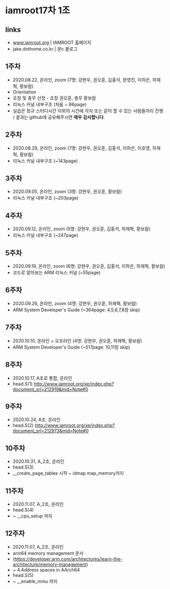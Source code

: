 # iamroot17차 1조

## links
- www.iamroot.org | IAMROOT 홈페이지
- jake.dothome.co.kr | 문c 블로그

## 1주차
- 2020.08.22, 온라인, zoom (7명: 강현우, 권오훈, 김홍석, 문영진, 이하은, 하재혁, 황보람)
- Orientation
- 조장 및 총무 선정 - 조장 권오훈, 총무 황보람
- 리눅스 커널 내부구조 (처음 ~ 86page)
- 실습은 정규 스터디시간 이외의 시간에 각자 또는 같이 할 수 있는 사람들끼리 진행 / 결과는 github에 공유해주시면 **매우 감사합니다**.

## 2주차
- 2020.08.29, 온라인, zoom (7명: 강현우, 권오훈, 김홍석, 이하은, 이호영, 하재혁, 황보람)
- 리눅스 커널 내부구조 (~143page)

## 3주차
- 2020.09.05, 온라인, zoom (3명: 강현우, 권오훈, 황보람)
- 리눅스 커널 내부구조 (~203page)

## 4주차
- 2020.09.12, 온라인, zoom (5명: 강현우, 권오훈, 김홍석, 하재혁, 황보람)
- 리눅스 커널 내부구조 (~247page)

## 5주차
- 2020.09.19, 온라인, zoom (6명: 강현우, 권오훈, 김홍석, 이하은, 하재혁, 황보람)
- 코드로 알아보는 ARM 리눅스 커널 (~55page)

## 6주차
- 2020.09.26, 온라인, zoom (4명: 강현우, 권오훈, 하재혁, 황보람)
- ARM System Developer's Guide (~364page: 4,5,6,7,8장 skip)

## 7주차
- 2020.10.10, 온라인 + 오프라인 (4명: 강현우, 권오훈, 하재혁, 황보람)
- ARM System Developer's Guide (~517page: 10,11장 skip)

## 8주차
- 2020.10.17, A조로 통합, 온라인
- head.S(1)
http://www.iamroot.org/xe/index.php?document_srl=212919&mid=Note#0

## 9주차
- 2020.10.24, A조, 온라인
- head.S(2)
http://www.iamroot.org/xe/index.php?document_srl=212973&mid=Note#0

## 10주차
- 2020.10.31, A_2조, 온라인
- head.S(3)
- __create_page_tables 시작 ~ idmap map_memory까지

## 11주차
- 2020.11.07, A_2조, 온라인
- head.S(4)
- ~ __cpu_setup 까지

## 12주차
- 2020.11.07, A_2조, 온라인
- arm64 memory management 문서
- (https://developer.arm.com/architectures/learn-the-architecture/memory-management)
- ~ 4.Address spaces in AArch64
- head.S(5)
- ~ __enable_mmu 까지
